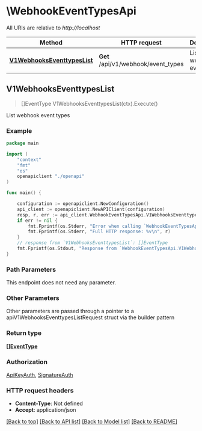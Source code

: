 # \WebhookEventTypesApi

All URIs are relative to *http://localhost*

Method | HTTP request | Description
------------- | ------------- | -------------
[**V1WebhooksEventtypesList**](WebhookEventTypesApi.md#V1WebhooksEventtypesList) | **Get** /api/v1/webhook/event_types | List webhook event types



## V1WebhooksEventtypesList

> []EventType V1WebhooksEventtypesList(ctx).Execute()

List webhook event types



### Example

```go
package main

import (
    "context"
    "fmt"
    "os"
    openapiclient "./openapi"
)

func main() {

    configuration := openapiclient.NewConfiguration()
    api_client := openapiclient.NewAPIClient(configuration)
    resp, r, err := api_client.WebhookEventTypesApi.V1WebhooksEventtypesList(context.Background()).Execute()
    if err != nil {
        fmt.Fprintf(os.Stderr, "Error when calling `WebhookEventTypesApi.V1WebhooksEventtypesList``: %v\n", err)
        fmt.Fprintf(os.Stderr, "Full HTTP response: %v\n", r)
    }
    // response from `V1WebhooksEventtypesList`: []EventType
    fmt.Fprintf(os.Stdout, "Response from `WebhookEventTypesApi.V1WebhooksEventtypesList`: %v\n", resp)
}
```

### Path Parameters

This endpoint does not need any parameter.

### Other Parameters

Other parameters are passed through a pointer to a apiV1WebhooksEventtypesListRequest struct via the builder pattern


### Return type

[**[]EventType**](EventType.md)

### Authorization

[ApiKeyAuth](../README.md#ApiKeyAuth), [SignatureAuth](../README.md#SignatureAuth)

### HTTP request headers

- **Content-Type**: Not defined
- **Accept**: application/json

[[Back to top]](#) [[Back to API list]](../README.md#documentation-for-api-endpoints)
[[Back to Model list]](../README.md#documentation-for-models)
[[Back to README]](../README.md)

